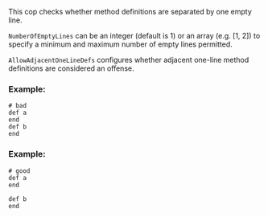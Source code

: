 This cop checks whether method definitions are
separated by one empty line.

`NumberOfEmptyLines` can be an integer (default is 1) or
an array (e.g. [1, 2]) to specify a minimum and maximum
number of empty lines permitted.

`AllowAdjacentOneLineDefs` configures whether adjacent
one-line method definitions are considered an offense.

### Example:

    # bad
    def a
    end
    def b
    end

### Example:

    # good
    def a
    end

    def b
    end